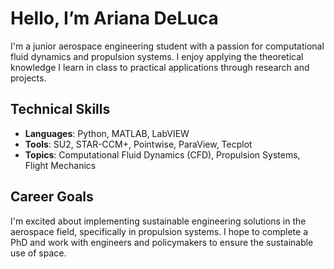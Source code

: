 # Hello, I’m Ariana DeLuca

I'm a junior aerospace engineering student with a passion for computational fluid dynamics and propulsion systems. I enjoy applying the theoretical knowledge I learn in class to practical applications through research and projects. 

## Technical Skills
- **Languages**: Python, MATLAB, LabVIEW
- **Tools**: SU2, STAR-CCM+, Pointwise, ParaView, Tecplot
- **Topics**: Computational Fluid Dynamics (CFD), Propulsion Systems, Flight Mechanics

## Career Goals
I'm excited about implementing sustainable engineering solutions in the aerospace field, specifically in propulsion systems. I hope to complete a PhD and work with engineers and policymakers to ensure the sustainable use of space.
